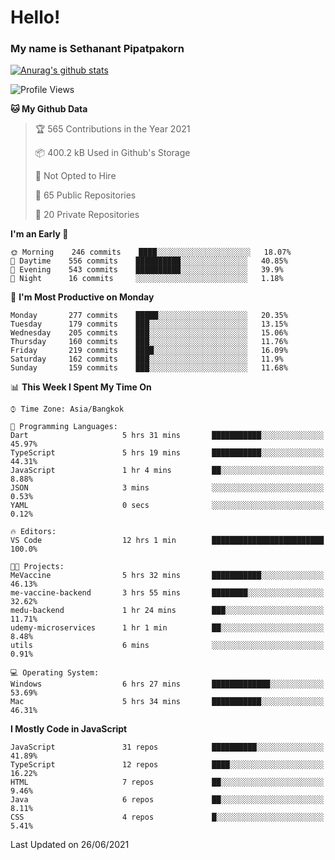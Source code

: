 # Hello!
### My name is Sethanant Pipatpakorn

[![Anurag's github stats](https://github-readme-stats.vercel.app/api?username=thetkpark&count_private=true&show_icons=true&theme=tokyonight)](https://github.com/anuraghazra/github-readme-stats)

<!--START_SECTION:waka-->
![Profile Views](http://img.shields.io/badge/Profile%20Views-8-blue)

**🐱 My Github Data** 

> 🏆 565 Contributions in the Year 2021
 > 
> 📦 400.2 kB Used in Github's Storage 
 > 
> 🚫 Not Opted to Hire
 > 
> 📜 65 Public Repositories 
 > 
> 🔑 20 Private Repositories  
 > 
**I'm an Early 🐤** 

```text
🌞 Morning    246 commits    ████░░░░░░░░░░░░░░░░░░░░░   18.07% 
🌆 Daytime    556 commits    ██████████░░░░░░░░░░░░░░░   40.85% 
🌃 Evening    543 commits    ██████████░░░░░░░░░░░░░░░   39.9% 
🌙 Night      16 commits     ░░░░░░░░░░░░░░░░░░░░░░░░░   1.18%

```
📅 **I'm Most Productive on Monday** 

```text
Monday       277 commits    █████░░░░░░░░░░░░░░░░░░░░   20.35% 
Tuesday      179 commits    ███░░░░░░░░░░░░░░░░░░░░░░   13.15% 
Wednesday    205 commits    ███░░░░░░░░░░░░░░░░░░░░░░   15.06% 
Thursday     160 commits    ███░░░░░░░░░░░░░░░░░░░░░░   11.76% 
Friday       219 commits    ████░░░░░░░░░░░░░░░░░░░░░   16.09% 
Saturday     162 commits    ███░░░░░░░░░░░░░░░░░░░░░░   11.9% 
Sunday       159 commits    ███░░░░░░░░░░░░░░░░░░░░░░   11.68%

```


📊 **This Week I Spent My Time On** 

```text
⌚︎ Time Zone: Asia/Bangkok

💬 Programming Languages: 
Dart                     5 hrs 31 mins       ███████████░░░░░░░░░░░░░░   45.97% 
TypeScript               5 hrs 19 mins       ███████████░░░░░░░░░░░░░░   44.31% 
JavaScript               1 hr 4 mins         ██░░░░░░░░░░░░░░░░░░░░░░░   8.88% 
JSON                     3 mins              ░░░░░░░░░░░░░░░░░░░░░░░░░   0.53% 
YAML                     0 secs              ░░░░░░░░░░░░░░░░░░░░░░░░░   0.12%

🔥 Editors: 
VS Code                  12 hrs 1 min        █████████████████████████   100.0%

🐱‍💻 Projects: 
MeVaccine                5 hrs 32 mins       ███████████░░░░░░░░░░░░░░   46.13% 
me-vaccine-backend       3 hrs 55 mins       ████████░░░░░░░░░░░░░░░░░   32.62% 
medu-backend             1 hr 24 mins        ███░░░░░░░░░░░░░░░░░░░░░░   11.71% 
udemy-microservices      1 hr 1 min          ██░░░░░░░░░░░░░░░░░░░░░░░   8.48% 
utils                    6 mins              ░░░░░░░░░░░░░░░░░░░░░░░░░   0.91%

💻 Operating System: 
Windows                  6 hrs 27 mins       █████████████░░░░░░░░░░░░   53.69% 
Mac                      5 hrs 34 mins       ███████████░░░░░░░░░░░░░░   46.31%

```

**I Mostly Code in JavaScript** 

```text
JavaScript               31 repos            ██████████░░░░░░░░░░░░░░░   41.89% 
TypeScript               12 repos            ████░░░░░░░░░░░░░░░░░░░░░   16.22% 
HTML                     7 repos             ██░░░░░░░░░░░░░░░░░░░░░░░   9.46% 
Java                     6 repos             ██░░░░░░░░░░░░░░░░░░░░░░░   8.11% 
CSS                      4 repos             █░░░░░░░░░░░░░░░░░░░░░░░░   5.41%

```



 Last Updated on 26/06/2021
<!--END_SECTION:waka-->
